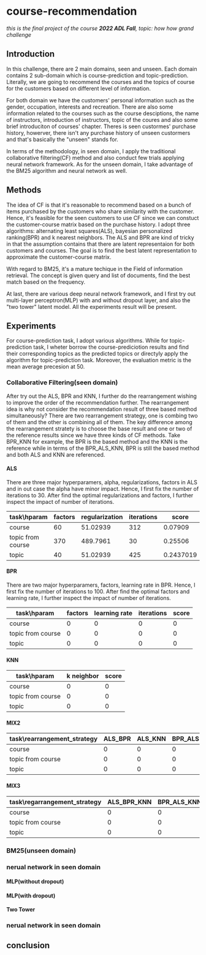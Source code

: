 # course-recommendation

*this is the final project of the course **2022 ADL Fall**, topic: how how grand challenge*

## Introduction

  In this challenge, there are 2 main domains, seen and unseen. Each domain contains 2 sub-domain which is course-prediction and topic-prediction. Literally, we are going to recommend the courses and the topics of course for the customers based on different level of information.
  
  For both domain we have the customers' personal information such as the gender, occupation, interests and recreation. There are also some information related to the courses such as the course desciptions, the name of instructors, introduction of instructors, topic of the coures and also some brief introduciton of courses' chapter. Theres is seen custormes' purchase history, howerver, there isn't any purchase history of unseen custormers and that's basically the "unseen" stands for.
  
  In terms of the methodology, in seen domain, I apply the traditional collaborative filtering(CF) method and also conduct few trials applying neural network framework. As for the unseen domain, I take advantage of the BM25 algorithm and neural network as well.
 
 ## Methods
  The idea of CF is that it's reasonable to recommend based on a bunch of items purchased by the customers who share similarity with the customer. Hence, it's feasible for the seen customers to use CF since we can constuct the customer-course matrix based on the purchase history. I adopt three algorithms: alternating least squares(ALS), bayesian personalized ranking(BPR) and k nearest neighbors. The ALS and BPR are kind of tricky in that the assumption contains that there are latent representaion for both customers and courses. The goal is to find the best latent representation to approximate the customer-course matrix.
  
   With regard to BM25, it's a mature techique in the Field of information retrieval. The concept is given query and list of documents, find the best match based on the frequency.
   
   At last, there are various deep neural network framework, and I first try out multi-layer perceptron(MLP) with and without dropout layer, and also the "two tower" latent model. All the experiments result will be present.
    
## Experiments
  For course-prediction task, I adopt various algorithms. While for topic-prediction task, I wheter borrow the course-prediciotion results and find their corresponding topics as the predicted topics or directyly apply the algorithm for topic-prediction task. Moreover, the evaluation metric is the mean average precesion at 50.
 
### Collaborative Filtering(seen domain)
  After try out the ALS, BPR and KNN, I further do the rearrangement wishing to improve the order of the recommendation further. The rearrangement idea is why not consider the recommendation result of three based method simultaneously? There are two rearrangement strategy, one is combing two of them and the other is combining all of them. The key difference among the rearrangement stratety is to choose the base result and one or two of the reference results since we have three kinds of CF methods. Take BPR_KNN for example, the BPR is the based method and the KNN is the reference while in terms of the BPR_ALS_KNN, BPR is still the based method and both ALS and KNN are referenced.
 
#### ALS
  There are three major hyperparamers, alpha, regularizations, factors in ALS and in out case the alpha have minor impact. Hence, I first fix the number of iterations to 30. After find the optimal regularizations and factors, I further inspect the impact of number of iterations.
 
| task\hparam | factors | regularization | iterations | score |
| --- | --- | ---| --- | --- |
| course| 60 | 51.02939 | 312 | 0.07909 |
| topic from course | 370 | 489.7961 | 30 | 0.25506 |
| topic | 40 | 51.02939 | 425 | 0.2437019 |

#### BPR
  There are two major hyperparamers, factors, learning rate in BPR. Hence, I first fix the number of iterations to 100. After find the optimal factors and learning rate, I further inspect the impact of number of iterations.
 
| task\hparam | factors | learning rate | iterations | score |
| --- | --- | --- | --- | --- |
| course | 0 | 0 | 0 | 0 |
| topic from course | 0 | 0 | 0 | 0 |
| topic | 0 | 0 | 0 | 0 |
 
#### KNN
 
| task\hparam | k neighbor | score |
| --- | --- | --- |
| course| 0 | 0 |
| topic from course | 0 | 0 |
| topic | 0 | 0 |
 
#### MIX2
 
| task\rearrangement_strategy | ALS_BPR | ALS_KNN | BPR_ALS | BPR_KNN | KNN_ALS | KNN_BPR |
| --- | --- | --- | --- | --- | --- | --- |
| course| 0 | 0 | 0 | 0 | 0 | 0 |
| topic from course | 0 | 0 | 0 | 0 | 0 | 0 |
| topic | 0 | 0 | 0 | 0 | 0 | 0 |

#### MIX3
 
| task\regarrangement_strategy | ALS_BPR_KNN | BPR_ALS_KNN | KNN_ALS_BPR |
| --- | --- | --- | --- |
| course| 0 | 0 | 0 |
| topic from course | 0 | 0 | 0 |
| topic | 0 | 0 | 0 |

### BM25(unseen domain)
 
### nerual network in seen domain
#### MLP(without dropout)
#### MLP(with dropout)
#### Two Tower
### nerual network in seen domain
 
## conclusion
